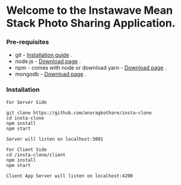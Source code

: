# Welcome to the Instawave Mean Stack Photo Sharing Application.

### Pre-requisites
* git - [Installation guide](https://www.linode.com/docs/development/version-control/how-to-install-git-on-linux-mac-and-windows/) .  
* node.js - [Download page](https://nodejs.org/en/download/) .  
* npm - comes with node or download yarn - [Download page](https://yarnpkg.com/lang/en/docs/install) .  
* mongodb - [Download page](https://www.mongodb.com/download-center/community) .  
### Installation 
``` 
For Server Side 

git clone https://github.com/anuragkothare/insta-clone
cd insta-clone
npm install
npm start

Server will listen on localhost:3001

For Client Side 
cd /insta-clone/client
npm install
npm start

Client App Server will listen on localhost:4200

